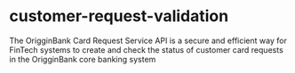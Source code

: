 # customer-request-validation
The OrigginBank Card Request Service API is a secure and efficient way for FinTech systems to create and check the status of customer card requests in the OrigginBank core banking system
